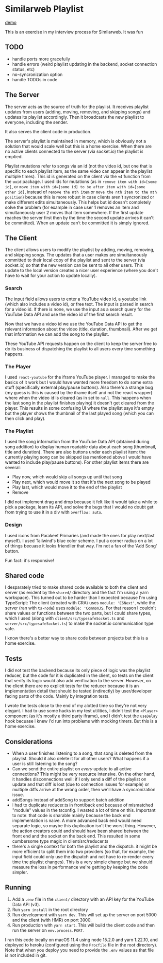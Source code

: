 # Similarweb Playlist

[demo](https://similarweb-dj.herokuapp.com)

This is an exercise in my interview process for Similarweb. It was fun

## TODO

- handle ports more gracefully
- handle errors (weird playlist updating in the backend, socket connection
  status, etc)
- no-syncronization option
- handle TODOs in code

## The Server

The server acts as the source of truth for the playlist. It receives playlist
updates from users (adding, moving, removing, and skipping songs) and updates
its playlist accordingly. Then it broadcasts the new playlist to everyone,
including the sender.

It also serves the client code in production.

The server's playlist is maintained in memory, which is obviously not a solution
that would scale well but this is a home exercise. When there are no active
clients connected to the server (via socket.io) the playlist is emptied.

Playlist mutations refer to songs via an id (not the video id, but one that is
specific to each playlist item, as the same video can appear in the playlist
multiple times). This id is generated on the client via the `v4` function from
the `uuid` package. I used ids for mutations (as in
`remove item with id=[some id]`, or
`move item with id=[some id] to be after item with id=[some other id]`, instead
of `remove the nth item` or `move the nth item to the mth position`) because
this is more robust in case clients aren't syncronized or make different edits
simultaneously. This helps but id doesn't completely solve the problem (for
example in case user 1 removes an item and simultaneously user 2 moves that item
somewhere. If the first update reaches the server first then by the time the
second update arrives it can't be committed). When an update can't be committed
it is simply ignored.

## The Client

The client allows users to modify the playlist by adding, moving, removing, and
skipping songs. The updates that a user makes are simultaneously committed to
their local copy of the playlist and sent to the server (via socket.io) so that
the new version can be sent to all other users. This update to the local version
creates a nicer user experience (where you don't have to wait for your action to
update locally).

### Search

The input field allows users to enter a YouTube video id, a youtube link (which
also includes a video id), or free text. The input is parsed in search for a
video id. If there is none, we use the input as a search query for the YouTube
Data API and use the video id of the first search result.

Now that we have a video id we use the YouTube Data API to get the relevant
information about the video (title, duration, thumbnail). After we get that
information we can add the song to the playlist.

These YouTube API requests happen on the client to keep the server free to do
its business of dispatching the playlist to all users every time something
happens.

### The Player

I used `react-youtube` for the iframe YouTube player. I managed to make the
basics of it work but I would have wanted more freedom to do some extra stuff
(specifically external play/pause buttons). Also there's a strange bug (my guess
is this is caused by the iframe itself and not the react wrapper) where when the
video id is cleared (as in set to `null`. This happens when the last song in the
playlist finishes playing) it doesn't get cleared from the player. This results
in some confusing UI where the playlist says it's empty but the player shows the
thumbnail of the last played song (which you can then click and play).

### The Playlist

I used the song information from the YouTube Data API (obtained during song
addition) to display human readable data about each song (thumbnail, title and
duration). There are also buttons under each playlist item: the currently
playing song can be skipped (as mentioned above I would have wanted to include
play/pause buttons). For other playlist items there are several:

- Play now, which would skip all songs up until that song
- Play next, which would move it so that it's the next song to be played
- Play last, which would move it to the end of the playlist
- Remove

I did not implement drag and drop because it felt like it would take a while to
pick a package, learn its API, and solve the bugs that I would no doubt get from
trying to use it in a div with `overflow: auto`.

### Design

I used icons from Parakeet Primaries (and made the ones for play next/last
myself). I used Tailwind's blue color scheme. I put a corner radius on a lot of
things becuase it looks friendlier that way. I'm not a fan of the 'Add Song'
button.

Fun fact: it's responsive!

## Shared code

I desparately tried to make shared code available to both the client and server
(as evident by the `shared/` directory and the fact I'm using a yarn workspace).
This turned out to be harder than I expected because I'm using TypeScript: The
client (created with CRA) uses `module: 'ESNext'`, while the server (ran with
`ts-node`) uses `module: 'CommonJS`. For that reason I couldn't share values or
functions between the two parts, but I could share types, which I used (along
with `client/src/typesafeSocket.ts` and `server/src/typesafeSocket.ts`) to make
the socket.io communication type safe.

I know there's a better way to share code between projects but this is a home
exercise.

## Tests

I did not test the backend because its only piece of logic was the playlist
reducer, but the code for it is duplicated in the client, so tests on the client
that verify its logic would also add verification to the server. _However_, on
the client there are no explicit tests for the reducer because it is an
implementation detail that should be tested (indirectly) by user/developer
facing parts of the code. Mainly by integration tests.

I wrote the tests close to the end of my alotted time so they're not very
elegant. I had to use some hacks in my test utilities, I didn't test the
`<Player>` component (as it's mostly a third party iframe), and I didn't test
the `useDelay` hook becuase I knew I'd run into problems with mocking timers.
But this is a home exercise.

## Considerations

- When a user finishes listening to a song, that song is deleted from the
  playlist. Should it also delete it for all other users? What happens if a user
  is still listening to the song?
- Can we send the entire playlist on _every_ update to all active connections?
  This might be very resource intensive. On the other hand, it handles
  disconnections well: if I only send a diff of the playlist on update and that
  diff is lost (due to connection issues for example) or multiple diffs arrive
  at the wrong order, then we'll have a syncronization issue.
- addSongs instead of addSong to support batch addition
- I had to duplicate reducer.ts in front/back end because of mismatched "module"
  values in the tsconfig. I wasted a lot of time on this. Important to note:
  that code is sharable mainly because the back end implementation is naive. A
  more advanced back end would need separate logic, so maybe this duplication
  isn't the worst thing. However, the action creators could and should have been
  shared between the front end and the socket on the back end. This resulted in
  some cumbersome type magic in client/src/reducer.ts
- there's a single context for both the playlist and the dispatch. it might be
  more efficient to split them into two providers (so that, for example, the
  input field could only use the dispatch and not have to re-render every time
  the playlist changes). This is a very simple change but we should measure the
  loss in performance we're getting by keeping the code simpler.

## Running

1. Add a `.env` file in the `client/` directory with an API key for the YouTube
   Data API (v3).
2. Run `yarn install` in the root directory
3. Run development with `yarn dev`. This will set up the server on port 5000 and
   the client (with HMR) on port 3000.
4. Run production with `yarn start`. This will build the client code and then
   run the server on `env.process.PORT`.

I ran this code locally on macOS 11.4 using node 15.2.0 and yarn 1.22.10, and
deployed to heroku (configured using the `Procfile` file in the root directory).
Note that when you deploy you need to provide the `.env` values as that file is
not included in git.

